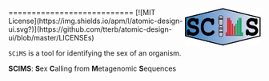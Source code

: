 
<img src="static/scims_logo.png" width=30% align=right>
===========================
[![MIT License](https://img.shields.io/apm/l/atomic-design-ui.svg?)](https://github.com/tterb/atomic-design-ui/blob/master/LICENSEs) 

`SCiMS` is a tool for identifying the sex of an organism. 

**SCIMS**: **S**ex **C**alling from **M**etagenomic **S**equences
 
